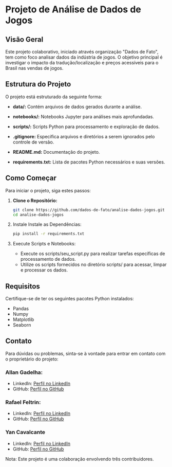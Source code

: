 # Projeto de Análise de Dados de Jogos

## Visão Geral
Este projeto colaborativo, iniciado através organização "Dados de Fato", tem como foco analisar dados da indústria de jogos. O objetivo principal é investigar o impacto da tradução/localização e preços acessíveis para o Brasil nas vendas de jogos.

## Estrutura do Projeto
O projeto está estruturado da seguinte forma:

- **data/:** Contém arquivos de dados gerados durante a análise.

- **notebooks/:** Notebooks Jupyter para análises mais aprofundadas.

- **scripts/:** Scripts Python para processamento e exploração de dados.

- **.gitignore:** Especifica arquivos e diretórios a serem ignorados pelo controle de versão.

- **README.md:** Documentação do projeto.

- **requirements.txt:** Lista de pacotes Python necessários e suas versões.

## Como Começar
Para iniciar o projeto, siga estes passos:

1. **Clone o Repositório:**
   ```bash
   git clone https://github.com/dados-de-fato/analise-dados-jogos.git
   cd analise-dados-jogos
   ```
   
2. Instale Instale as Dependências:
   ```bash
   pip install -r requirements.txt
   ```

3. Execute Scripts e Notebooks:
   - Execute os scripts/seu_script.py para realizar tarefas específicas de processamento de dados.
   - Utilize os scripts fornecidos no diretório scripts/ para acessar, limpar e processar os dados.

## Requisitos
Certifique-se de ter os seguintes pacotes Python instalados:
- Pandas
- Numpy
- Matplotlib
- Seaborn

## Contato
Para dúvidas ou problemas, sinta-se à vontade para entrar em contato com o proprietário do projeto:

### Allan Gadelha:
- LinkedIn: [Perfil no LinkedIn](https://www.linkedin.com/in/allan-gadelha-216647279/)
- GitHub: [Perfil no GitHub](https://github.com/allan-gadelha)

### Rafael Feltrin:
- LinkedIn: [Perfil no LinkedIn](https://www.linkedin.com/in/rfeltrin18/)
- GitHub: [Perfil no GitHub](https://github.com/rfeltrin18)

### Yan Cavalcante
- LinkedIn: [Perfil no LinkedIn](https://www.linkedin.com/in/yan-cavalcante)
- GitHub: [Perfil no GitHub](https://placeholder.com)

Nota: Este projeto é uma colaboração envolvendo três contribuidores.
